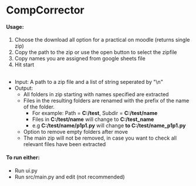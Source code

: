# CompCorrector
#### Usage:
1. Choose the download all option for a practical on moodle (returns single zip)
2. Copy the path to the zip or use the open button to select the zipfile
3. Copy names you are assigned from google sheets file
4. Hit start


##
* Input: A path to a zip file and a list of string seperated by "\n" 
* Output: 
    * All folders in zip starting with names specified are extracted
	* Files in the resulting folders are renamed with the prefix of the name of the folder.
 		* For example: Path = **C:/test**, Subdir = **C:/test/name**
 		* Files in **C:/test/name** will change to **C:/test_name**
 		* e.g **C:/test/name/p1p1.py** will change **to C:/test/name_p1p1.py**
 	* Option to remove empty folders after move
 	* The main zip will not be removed, in case you want to check all relevant files have been extracted
 	
#### To run either:
* Run ui.py
* Run src/main.py and edit (not recommended)
